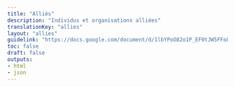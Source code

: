 ```yaml
---
title: "Alliés"
description: "Individus et organisations alliées"
translationKey: "allies"
layout: "allies"
guidelink: "https://docs.google.com/document/d/1lbYPoO82o1P_EF0tJW5FFo8BpMoEnc2CBs2F5BfmiTY/edit"
toc: false
draft: false
outputs:
- html
- json
---
```

